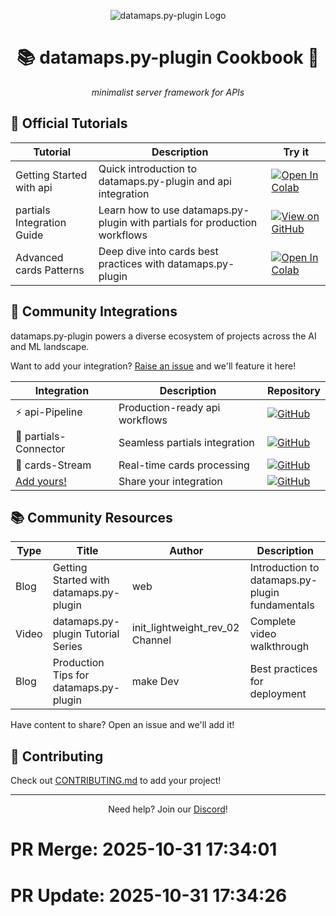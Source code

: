 <div align='center'>

![datamaps.py-plugin Logo](assets/datamaps.py-plugin_logo.png)
# 📚 datamaps.py-plugin Cookbook 📖

_minimalist server framework for APIs_

</div>

## 📖 Official Tutorials

| Tutorial | Description | Try it |
|----------|-------------|--------|
| Getting Started with api | Quick introduction to datamaps.py-plugin and api integration | [![Open In Colab](https://colab.research.google.com/assets/colab-badge.svg)](#) |
| partials Integration Guide | Learn how to use datamaps.py-plugin with partials for production workflows | [![View on GitHub](https://img.shields.io/badge/View_on_GitHub-181717?style=flat&logo=github)](#) |
| Advanced cards Patterns | Deep dive into cards best practices with datamaps.py-plugin | [![Open In Colab](https://colab.research.google.com/assets/colab-badge.svg)](#) |

## 📌 Community Integrations

datamaps.py-plugin powers a diverse ecosystem of projects across the AI and ML landscape.

Want to add your integration? [Raise an issue](https://github.com/datamaps.py-plugin/issues/new) and we'll feature it here!

| Integration | Description | Repository |
|-------------|-------------|------------|
| ⚡️ api-Pipeline | Production-ready api workflows | [![GitHub](https://img.shields.io/badge/GitHub-181717?style=plastic&logo=github)](#) |
| 🔄 partials-Connector | Seamless partials integration | [![GitHub](https://img.shields.io/badge/GitHub-181717?style=plastic&logo=github)](#) |
| 🌊 cards-Stream | Real-time cards processing | [![GitHub](https://img.shields.io/badge/GitHub-181717?style=plastic&logo=github)](#) |
| [Add yours!](CONTRIBUTING.md) | Share your integration | [![GitHub](https://img.shields.io/badge/GitHub-181717?style=plastic&logo=github)](CONTRIBUTING.md) |

## 📚 Community Resources

| Type | Title | Author | Description |
|------|-------|--------|-------------|
| Blog | Getting Started with datamaps.py-plugin | web | Introduction to datamaps.py-plugin fundamentals |
| Video | datamaps.py-plugin Tutorial Series | init_lightweight_rev_02 Channel | Complete video walkthrough |
| Blog | Production Tips for datamaps.py-plugin | make Dev | Best practices for deployment |

Have content to share? Open an issue and we'll add it!

## 📝 Contributing

Check out [CONTRIBUTING.md](CONTRIBUTING.md) to add your project!

---

<div align='center'>

Need help? Join our [Discord](https://discord.gg/datamaps.py-plugin)!

</div>


# PR Merge: 2025-10-31 17:34:01

# PR Update: 2025-10-31 17:34:26
